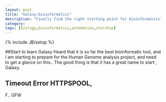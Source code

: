 ```yaml
---
layout: post
title: "Galaxy:bioinformatics"
description: "Finally find the right starting point for bioinformatics"
category: 
tags: [biology,bioinformatics,automation,starship]
---
```

{% include JB/setup %}

##Start to learn Galaxy
Heard that it is so far the best bioinformatic tool, and I am starting to
prepare for the Human Genome analysis project, and need to get a glance on
this.. The good thing is that it has a great name to start , Galaxy.

## Timeout Error HTTPSPOOL,
F.. GFW

